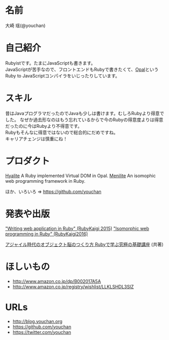 # 名前
大崎 瑶(@youchan)

# 自己紹介

Rubyistです。たまにJavaScriptも書きます。  
JavaScriptが苦手なので、フロントエンドもRubyで書きたくて、[Opal](http://opalrb.org/)というRuby to JavaScriptコンパイラをいじったりしています。

# スキル

昔はJavaプログラマだったのでJavaも少しは書けます。むしろRubyより得意でした。
なぜか過去形なのはもう忘れているからで今のRubyの得意度よりは得意だったのに今はRubyより不得意です。  
Rubyもそんなに得意ではないので総合的にだめですね。  
キャリアチェンジは慎重にね！

# プロダクト

[Hyalite](https://github.com/youchan/hyalite) A Ruby implemented Virtual DOM in Opal.
[Menilite](https://github.com/youchan/menilite) An isomophic web programming framework in Ruby.

ほか、いろいろ => https://github.com/youchan

# 発表や出版

["Writing web application in Ruby" (RubyKaigi 2015)](http://slides.youchan.org/RubyKaigi2015)
["Isomorphic web programming in Ruby" (RubyKaigi2016)](http://slides.youchan.org/RubyKaigi2016)

[アジャイル時代のオブジェクト脳のつくり方 Rubyで学ぶ究極の基礎講座](http://amzn.asia/f7Qm5JB) (共著)

# ほしいもの

* http://www.amazon.co.jp/dp/B002017A5A
* http://www.amazon.co.jp/registry/wishlist/LLKLSHDL3SIZ

# URLs

* http://blog.youchan.org
* https://github.com/youchan
* https://twitter.com/youchan
